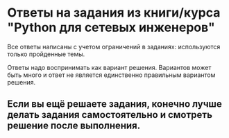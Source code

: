 # Ответы на задания из книги/курса "Python для сетевых инженеров"

Все ответы написаны с учетом ограничений в заданиях: используются только пройденные темы.

Ответы надо воспринимать как вариант решения. Вариантов может быть много и ответ не является единственно правильным вариантом решения.

## Если вы ещё решаете задания, конечно лучше делать задания самостоятельно и смотреть решение после выполнения. 
